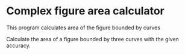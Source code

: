 # Complex figure area calculator
This program calculates area of the figure bounded by curves

Calculate the area of a figure bounded by three curves with the given accuracy.
